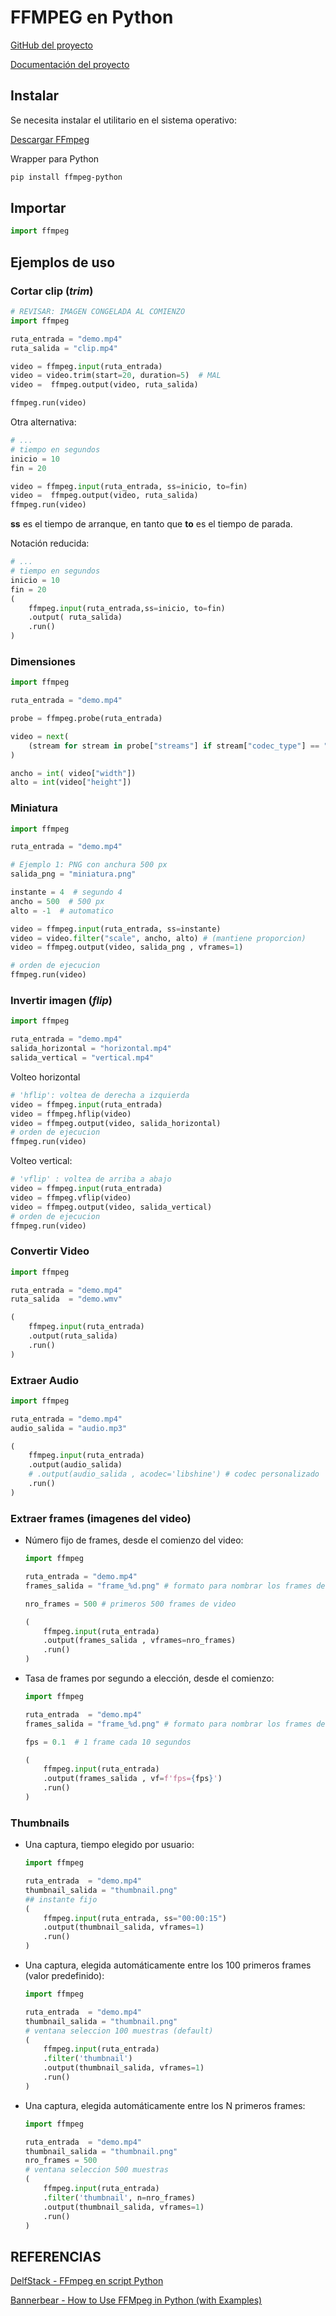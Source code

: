 # FFMPEG  en Python



[GitHub del proyecto](https://github.com/kkroening/ffmpeg-python)

[Documentación del proyecto](https://kkroening.github.io/ffmpeg-python/)


## Instalar 

Se necesita instalar el utilitario en el sistema operativo:

[Descargar FFmpeg](https://www.ffmpeg.org/download.html)

Wrapper para Python
```bash
pip install ffmpeg-python
```

## Importar

```py
import ffmpeg
```


## Ejemplos de uso

### Cortar clip (*trim*)

```py
# REVISAR: IMAGEN CONGELADA AL COMIENZO
import ffmpeg

ruta_entrada = "demo.mp4"
ruta_salida = "clip.mp4"

video = ffmpeg.input(ruta_entrada)
video = video.trim(start=20, duration=5)  # MAL
video =  ffmpeg.output(video, ruta_salida) 

ffmpeg.run(video)
```

 
Otra alternativa:
```py
# ...
# tiempo en segundos
inicio = 10
fin = 20

video = ffmpeg.input(ruta_entrada, ss=inicio, to=fin) 
video =  ffmpeg.output(video, ruta_salida) 
ffmpeg.run(video)
```
**ss** es el tiempo de arranque, en tanto que **to** es el tiempo de parada.


Notación reducida:

```py
# ...
# tiempo en segundos
inicio = 10 
fin = 20
(
    ffmpeg.input(ruta_entrada,ss=inicio, to=fin) 
    .output( ruta_salida) 
    .run()
)
```

### Dimensiones

```py
import ffmpeg

ruta_entrada = "demo.mp4"

probe = ffmpeg.probe(ruta_entrada)

video = next(
    (stream for stream in probe["streams"] if stream["codec_type"] == "video"), None
)

ancho = int( video["width"])
alto = int(video["height"])
```

### Miniatura 


```py
import ffmpeg

ruta_entrada = "demo.mp4"

# Ejemplo 1: PNG con anchura 500 px
salida_png = "miniatura.png"

instante = 4  # segundo 4
ancho = 500  # 500 px
alto = -1  # automatico 

video = ffmpeg.input(ruta_entrada, ss=instante)
video = video.filter("scale", ancho, alto) # (mantiene proporcion)
video = ffmpeg.output(video, salida_png , vframes=1)

# orden de ejecucion
ffmpeg.run(video)
```

### Invertir imagen (*flip*)

```py
import ffmpeg

ruta_entrada = "demo.mp4"
salida_horizontal = "horizontal.mp4"
salida_vertical = "vertical.mp4"
```

Volteo horizontal

```py
# 'hflip': voltea de derecha a izquierda
video = ffmpeg.input(ruta_entrada)
video = ffmpeg.hflip(video)
video = ffmpeg.output(video, salida_horizontal)
# orden de ejecucion
ffmpeg.run(video)
```

Volteo vertical:

```py
# 'vflip' : voltea de arriba a abajo
video = ffmpeg.input(ruta_entrada)
video = ffmpeg.vflip(video)
video = ffmpeg.output(video, salida_vertical)
# orden de ejecucion
ffmpeg.run(video)
```

### Convertir Video

```py
import ffmpeg

ruta_entrada = "demo.mp4"
ruta_salida  = "demo.wmv"

(
	ffmpeg.input(ruta_entrada)
	.output(ruta_salida)
	.run()
)
```

### Extraer Audio

```py
import ffmpeg

ruta_entrada = "demo.mp4"
audio_salida = "audio.mp3"

(
	ffmpeg.input(ruta_entrada)
	.output(audio_salida)
	# .output(audio_salida , acodec='libshine') # codec personalizado
	.run()
)
```

### Extraer frames (imagenes del video)

- Número fijo de frames, desde el comienzo del video:

	```py 
	import ffmpeg

	ruta_entrada = "demo.mp4"
	frames_salida = "frame_%d.png" # formato para nombrar los frames de salida

	nro_frames = 500 # primeros 500 frames de video

	(
		ffmpeg.input(ruta_entrada)
		.output(frames_salida , vframes=nro_frames)      
		.run()
	)
	```

- Tasa de frames por segundo a elección, desde el comienzo:

	```py 
	import ffmpeg

	ruta_entrada  = "demo.mp4"
	frames_salida = "frame_%d.png" # formato para nombrar los frames de salida

	fps = 0.1  # 1 frame cada 10 segundos

	(
		ffmpeg.input(ruta_entrada)
		.output(frames_salida , vf=f'fps={fps}')
		.run()
	)
	```

### Thumbnails


- Una captura, tiempo elegido por usuario:

	```py 
	import ffmpeg

	ruta_entrada  = "demo.mp4"
	thumbnail_salida = "thumbnail.png" 
	## instante fijo  
	(
		ffmpeg.input(ruta_entrada, ss="00:00:15")
		.output(thumbnail_salida, vframes=1)
		.run()
	)
	```

- Una captura, elegida automáticamente entre los 100 primeros frames (valor predefinido):

	```py 
	import ffmpeg

	ruta_entrada  = "demo.mp4"
	thumbnail_salida = "thumbnail.png" 
	# ventana seleccion 100 muestras (default)   
	(
		ffmpeg.input(ruta_entrada)
		.filter('thumbnail')
		.output(thumbnail_salida, vframes=1)
		.run()
	)
	```

- Una captura, elegida automáticamente entre los N primeros frames:

	```py 
	import ffmpeg

	ruta_entrada  = "demo.mp4"
	thumbnail_salida = "thumbnail.png" 
	nro_frames = 500
	# ventana seleccion 500 muestras  
	(
		ffmpeg.input(ruta_entrada)
		.filter('thumbnail', n=nro_frames)
		.output(thumbnail_salida, vframes=1)
		.run()
	)
	```


## REFERENCIAS

[DelfStack - FFmpeg en script Python](https://www.delftstack.com/es/howto/python/ffmpeg-python/)

[Bannerbear - How to Use FFMpeg in Python (with Examples)](https://www.bannerbear.com/blog/how-to-use-ffmpeg-in-python-with-examples/)
